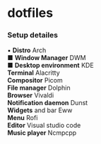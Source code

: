# dotfiles

### Setup detailes  
▪ **Distro** Arch  
■ **Window Manager** DWM  
■ **Desktop environment** KDE  
**Terminal** Alacritty  
**Compositor** Picom  
**File manager** Dolphin  
**Browser** Vivaldi  
**Notification daemon** Dunst  
**Widgets** and bar Eww  
**Menu** Rofi  
**Editor** Visual studio code  
**Music player** Ncmpcpp  
